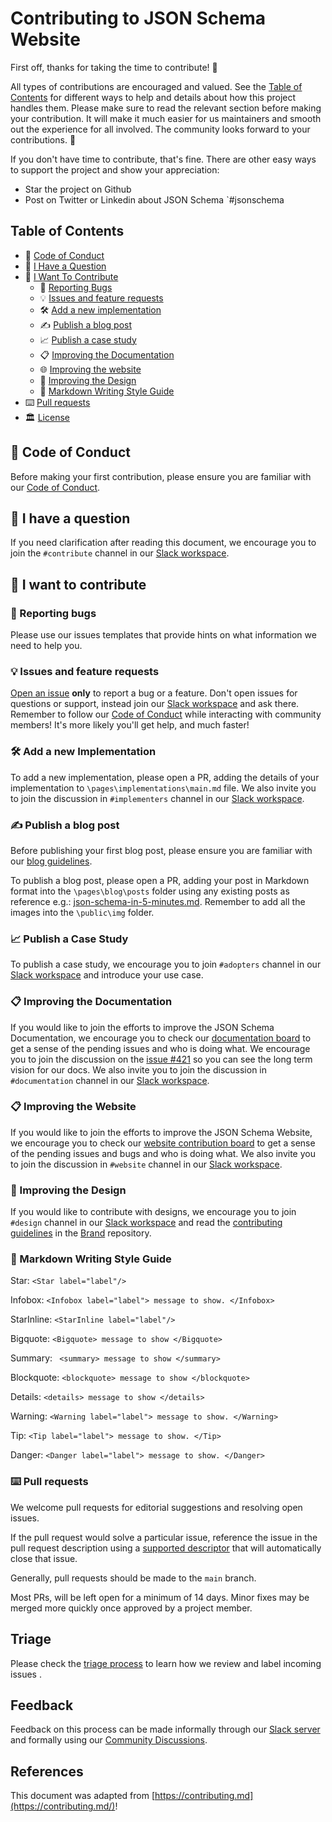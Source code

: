 # Contributing to JSON Schema Website

First off, thanks for taking the time to contribute! 🫶

All types of contributions are encouraged and valued. See the [Table of Contents](#table-of-contents) for different ways to help and details about how this project handles them. Please make sure to read the relevant section before making your contribution. It will make it much easier for us maintainers and smooth out the experience for all involved. The community looks forward to your contributions. 🎉

If you don't have time to contribute, that's fine. There are other easy ways to support the project and show your appreciation:

- Star the project on Github
- Post on Twitter or Linkedin about JSON Schema `#jsonschema

## Table of Contents

- 🌱 [Code of Conduct](#-code-of-conduct)
- 💬 [I Have a Question](#-i-have-a-question)
- 🍻 [I Want To Contribute](#-i-want-to-contribute)
  - 🐞 [Reporting Bugs](#-reporting-bugs)
  - 💡 [Issues and feature requests](#-issues-and-feature-requests)
  - 🛠️ [Add a new implementation](#%EF%B8%8F-add-a-new-implementation)
  - ✍️ [Publish a blog post](#%EF%B8%8F-publish-a-blog-post)
  - 📈 [Publish a case study](#-publish-a-case-study)
  - 📋 [Improving the Documentation](#-improving-the-documentation)
  - 🌐 [Improving the website](#-improving-the-website)
  - 🎨 [Improving the Design](#-improving-the-design)
  - 🚀 [Markdown Writing Style Guide](#-markdown-style-guide)
- ⌨️ [Pull requests](#%EF%B8%8F-pull-requests)
- 🏛 [License](#-license)

## 🌱 Code of Conduct

Before making your first contribution, please ensure you are familiar with our [Code of Conduct](https://github.com/json-schema-org/.github/blob/main/CODE_OF_CONDUCT.md).

## 💬 I have a question

If you need clarification after reading this document, we encourage you to join the `#contribute` channel in our [Slack workspace](https://json-schema.org/slack).

## 🍻 I want to contribute

### 🐞 Reporting bugs

Please use our issues templates that provide hints on what information we need to help you.

### 💡 Issues and feature requests

[Open an issue](https://github.com/json-schema-org/website/issues/new) **only** to report a bug or a feature. Don't open issues for questions or support, instead join our [Slack workspace](https://www.json-schema.org/slack) and ask there. Remember to follow our [Code of Conduct](https://github.com/json-schema-org/.github/blob/main/CODE_OF_CONDUCT.md) while interacting with community members! It's more likely you'll get help, and much faster!

### 🛠️ Add a new Implementation

To add a new implementation, please open a PR, adding the details of your implementation to `\pages\implementations\main.md` file. We also invite you to join the discussion in `#implementers` channel in our [Slack workspace](https://json-schema.org/slack).

### ✍️ Publish a blog post

Before publishing your first blog post, please ensure you are familiar with our [blog guidelines](https://github.com/json-schema-org/community/blob/main/docs/blog-guidelines.md).

To publish a blog post, please open a PR, adding your post in Markdown format into the `\pages\blog\posts` folder using any existing posts as reference e.g.: [json-schema-in-5-minutes.md](https://github.com/json-schema-org/website/blob/main/pages/blog/posts/json-schema-in-5-minutes.md?plain=1). Remember to add all the images into the `\public\img` folder.

### 📈 Publish a Case Study

To publish a case study, we encourage you to join `#adopters` channel in our [Slack workspace](https://json-schema.org/slack) and introduce your use case.

### 📋 Improving the Documentation

If you would like to join the efforts to improve the JSON Schema Documentation, we encourage you to check our [documentation board](https://github.com/orgs/json-schema-org/projects/16) to get a sense of the pending issues and who is doing what. We encourage you to join the discussion on the [issue #421](https://github.com/json-schema-org/community/issues/421) so you can see the long term vision for our docs. We also invite you to join the discussion in `#documentation` channel in our [Slack workspace](https://json-schema.org/slack).

### 📋 Improving the Website

If you would like to join the efforts to improve the JSON Schema Website, we encourage you to check our [website contribution board](https://github.com/orgs/json-schema-org/projects/11) to get a sense of the pending issues and bugs and who is doing what. We also invite you to join the discussion in `#website` channel in our [Slack workspace](https://json-schema.org/slack).

### 🎨 Improving the Design

If you would like to contribute with designs, we encourage you to join `#design` channel in our [Slack workspace](https://json-schema.org/slack) and read the [contributing guidelines](https://github.com/json-schema-org/brand/blob/master/CONTRIBUTING.md) in the [Brand](https://github.com/json-schema-org/brand) repository.

### 🚀 Markdown Writing Style Guide

Star: `<Star label="label"/>`

Infobox: `<Infobox label="label"> message to show. </Infobox>`

StarInline: `<StarInline label="label"/>`

Bigquote: `<Bigquote> message to show </Bigquote>`

Summary: ` <summary> message to show </summary>`

Blockquote: `<blockquote> message to show </blockquote>`

Details: `<details> message to show </details>`

Warning: `<Warning label="label"> message to show. </Warning>`

Tip: `<Tip label="label"> message to show. </Tip>`

Danger: `<Danger label="label"> message to show. </Danger>`

### ⌨️ Pull requests

We welcome pull requests for editorial suggestions and resolving open issues.

If the pull request would solve a particular issue, reference the issue in the pull request description using a [supported descriptor](https://docs.github.com/en/issues/tracking-your-work-with-issues/linking-a-pull-request-to-an-issue#linking-a-pull-request-to-an-issue-using-a-keyword) that will automatically close that issue.

Generally, pull requests should be made to the `main` branch.

Most PRs, will be left open for a minimum of 14 days. Minor fixes may be merged more quickly once approved by a project member.

## Triage

Please check the [triage process](https://github.com/json-schema-org/.github/blob/main/TRIAGE.md) to learn how we review and label incoming issues .

## Feedback

Feedback on this process can be made informally through our [Slack server](https://json-schema.org/slack) and formally using our [Community Discussions](https://github.com/json-schema-org/community/discussions).

## References

This document was adapted from [https://contributing.md](https://contributing.md/)!
